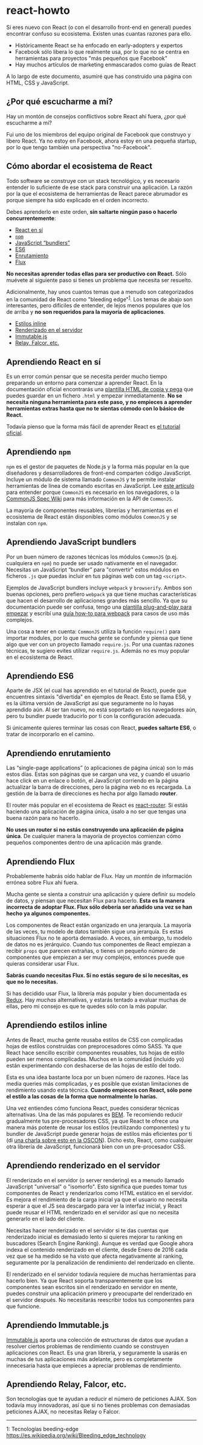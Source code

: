 # react-howto

Sí eres nuevo con React (o con el desarrollo front-end en general) puedes encontrar confuso su ecosistema. Existen unas cuantas razones para ello.

* Históricamente React se ha enfocado en early-adopters y expertos
* Facebook sólo libera lo que realmente usa, por lo que no  se centra en herramientas para proyectos "más pequeños que Facebook"
* Hay muchos artículos de marketing enmascarados como guías de React

A lo largo de este documento, asumiré que has construido una página con HTML, CSS y JavaScript.

## ¿Por qué escucharme a mí?

Hay un montón de consejos conflictivos sobre React ahí fuera, ¿por qué escucharme a mí?

Fui uno de los miembros del equipo original de Facebook que construyo y libero React. Ya no estoy en Facebook, ahora estoy en una pequeña startup, por lo que tengo también una perspectiva "no-Facebook".

## Cómo abordar el ecosistema de React

Todo software se construye con un stack tecnológico, y es necesario entender lo suficiente de ese stack para construir una aplicación. La razón por la que el ecosistema de herramientas de React parece abrumador es porque siempre ha sido explicado en el orden incorrecto.

Debes aprenderlo en este orden, **sin saltarte ningún paso o hacerlo concurrentemente**:

* [React en sí](#aprendiendo-react-en-sí)
* [`npm`](#aprendiendo-npm)
* [JavaScript “bundlers”](#aprendiendo-javascript-bundlers)
* [ES6](#aprendiendo-es6)
* [Enrutamiento](#aprendiendo-enrutamiento)
* [Flux](#aprendiendo-flux)

**No necesitas aprender todas ellas para ser productivo con React.** Sólo muévete al siguiente paso si tienes un problema que necesita ser resuelto.

Adicionalmente, hay unos cuantos temas que a menudo son categorizados en la comunidad de React como "bleeding edge"<sup>[1](#f1)</sup>. Los temas de abajo son interesantes, pero difíciles de entender, de lejos menos populares que los de arriba y **no son requeridos para la mayoría de aplicaciones**.
* [Estilos inline](#aprendiendo-estilos-inline)
* [Renderizado en el servidor](#aprendiendo-renderizado-en-el-servidor)
* [Immutable.js](#aprendiendo-immutablejs)
* [Relay, Falcor, etc.](#aprendiendo-relay-falcor-etc)

## Aprendiendo React en sí

Es un error común pensar que se necesita perder mucho tiempo preparando un entorno para comenzar a aprender React. En la documentación oficial encontrarás una [plantilla HTML de copia y pega](https://facebook.github.io/react/docs/getting-started.html#quick-start-without-npm) que puedes guardar en un fichero `.html` y empezar inmediatamente. **No se necesita ninguna herramienta para este paso, y no empieces a aprender herramientas extras hasta que no te sientas cómodo con lo básico de React.**

Todavía pienso que la forma más fácil de aprender React es [el tutorial oficial](https://facebook.github.io/react/docs/tutorial.html).

## Aprendiendo `npm`

`npm` es el gestor de paquetes de Node.js y la forma más popular en la que diseñadores y desarrolladores de front-end comparten código JavaScript. Incluye un módulo de sistema llamado `CommonJS` y te permite instalar herramientas de línea de comando escritas en JavaScript. Lee [este artículo](http://0fps.net/2013/01/22/commonjs-why-and-how/) para entender porque `CommonJS` es necesario en los navegadores, o la [CommonJS Spec Wiki](http://wiki.commonjs.org/wiki/Introduction) para más información en la API de `CommonJS`.

La mayoría de componentes reusables, librerías y herramientas en el ecosistema de React están disponibles como módulos `CommonJS` y se instalan con `npm`.

## Aprendiendo JavaScript bundlers

Por un buen número de razones técnicas los módulos `CommonJS` (p.ej. cualquiera en `npm`) no puede ser usado nativamente en el navegador. Necesitas un  JavaScript “bundler” para "convertir" estos módulos en ficheros `.js` que puedas incluir en tus páginas web con un tag `<script>`.

Ejemplos de JavaScript bundlers incluye `webpack` y `browserify`. Ambos son buenas opciones, pero prefiero `webpack` ya que tiene muchas características que hacen el desarrollo de aplicaciones grandes más sencillo. Ya que su documentación puede ser confusa, tengo una [plantilla plug-and-play para empezar](https://github.com/petehunt/react-webpack-template) y escribí una [guía how-to para webpack](https://github.com/petehunt/webpack-howto) para casos de uso más complejos.

Una cosa a tener en cuenta: `CommonJS` utiliza la función `require()` para importar modules, por lo que mucha gente se confunde y piensa que tiene algo que ver con un proyecto llamado `require.js`. Por una cuantas razones técnicas, te sugiero evites utilizar `require.js`. Además no es muy popular en el ecosistema de React.

## Aprendiendo ES6

Aparte de JSX (el cual has aprendido en el tutorial de React), puede que encuentres sintaxis "divertida" en ejemplos de React. Esto se llama ES6, y es la última versión de JavaScript así que seguramente no lo hayas aprendido aún. Al ser tan nuevo, no está soportado en los navegadores aún, pero tu bundler puede traducirlo por ti con la configuración adecuada.

Si únicamente quieres terminar las cosas con React, **puedes saltarte ES6**, o tratar de incorporarlo en el camino.

## Aprendiendo enrutamiento

Las “single-page applications” (o aplicaciones de página única) son lo más estos días. Estas son páginas que se cargan una vez, y cuando el usuario hace click en un enlace o botón, el JavaScript corriendo en la página actualizar la barra de direcciones, pero la página web no es recargada. La gestión de la barra de direcciones es hecha por algo llamado **router**.

El router más popular en el ecosistema de React es [react-router](https://github.com/rackt/react-router). Si estás haciendo una aplicación de página única, úsalo a no ser que tengas una buena razón para no hacerlo.

**No uses un router si no estás construyendo una aplicación de página única**. De cualquier manera la mayoría de proyectos comienzan cómo pequeños componentes dentro de una aplicación más grande.

## Aprendiendo Flux

Probablemente habrás oído hablar de Flux. Hay un *montón* de información errónea sobre Flux ahí fuera.

Mucha gente se sienta a construir una aplicación y quiere definir su modelo de datos, y piensan que necesitan Flux para hacerlo. **Esta es la manera incorrecta de adoptar Flux. Flux sólo debería ser añadido una vez se han hecho ya algunos componentes.**

Los componentes de React están organizado en una jerarquía. La mayoría de las veces, tu modelo de datos también sigue una jerarquía. Es estas situaciones Flux no te aporta demasiado. A veces, sin embargo, tu modelo de datos no es jerárquico. Cuando tus componentes de React empiezan a recibir `props` que parecen extrañas,  o tienes un pequeño número de componentes que empiezan a ser muy complejos, entonces puede que quieras considerar usar Flux.

**Sabrás cuando necesitas Flux. Sí no estás seguro de si lo necesitas, es que no lo necesitas.**

Si has decidido usar Flux, la librería más popular y bien documentada es [Redux](http://redux.js.org/). Hay *muchas* alternativas, y estarás tentado a evaluar muchas de ellas, pero mi consejo es que te quedes sólo con la más popular.

## Aprendiendo estilos inline

Antes de React, mucha gente reusaba estilos de CSS con complicadas hojas de estilos construidas con preprocesadores cómo SASS. Ya que React hace sencillo escribir componentes reusables, tus hojas de estilo pueden ser menos complicadas. Muchos en la comunidad (incluido yo) están experimentando con deshacerse de las hojas de estilo del todo.

Esta es una idea bastante loca por un buen número de razones. Hace las media queries más complicadas, y es posible que existan limitaciones de rendimiento usando esta técnica. **Cuando empieces con React, sólo pone el estilo a las cosas de la forma que normalmente lo harías.**

Una vez entiendes cómo funciona React, puedes considerar técnicas alternativas. Una de las más populares es [BEM](https://en.bem.info/). Te recomiendo reducir gradualmente tus pre-procesadores CSS, ya que React te ofrece una manera más potente de reusar los estilos (reutilizando componentes) y tu bundler de JavaScript puede generar hojas de estilos más eficientes por ti (di [una charla sobre esto en la OSCON](https://www.youtube.com/watch?v=VkTCL6Nqm6Y)). Dicho esto, React, como cualquier otra librería de JavaScript, funcionará bien con un pre-procesador CSS.

## Aprendiendo renderizado en el servidor

El renderizado en el servidor (o server rendering) es a menudo llamado JavaScript "universal" o "isomorfo". Esto significa que puedes tomar tus componentes de React y renderizarlos como HTML estático en el servidor. Es mejora el rendimiento de la carga inicial ya que el usuario no necesita esperar a que el JS sea descargado para ver la interfaz inicial, y React puede reusar el HTML renderizado en el servidor así que no necesita generarlo en el lado del cliente.

Necesitas hacer renderizado en el servidor si te das cuentas que renderizado inicial es demasiado lento si quieres mejorar tu ranking en buscadores (Search Engine Ranking). Aunque es verdad que Google ahora indexa el contenido renderizado en el cliente, desde Enero de 2016 cada vez que se ha medido se ha visto que afecta negativamente al ranking, seguramente por la penalización de rendimiento del renderizado en cliente.

El renderizado en el servidor todavía requiere de muchas herramientas para hacerlo bien. Ya que React soporta transparentemente que los componentes sean escritos sin el renderizado en servidor en mente, puedes construir una aplicación primero y preocuparte del renderizado en el servidor después. No necesitarás reescribir todos tus componentes para que funcione.

## Aprendiendo Immutable.js

[Immutable.js](https://facebook.github.io/immutable-js/) aporta una colección de estructuras de datos que ayudan a resolver ciertos problemas de rendimiento cuando se construyen aplicaciones con React. Es una gran librería, y seguramente la usarás en muchas de tus aplicaciones más adelante, pero es completamente innecesaria hasta que empieces a apreciar problemas de rendimiento. 

## Aprendiendo Relay, Falcor, etc.

Son tecnologías que te ayudan a reducir el número de peticiones AJAX. Son todavía muy innovadoras, así que si no tienes problemas con demasiadas peticiones AJAX, no necesitas Relay o Falcor.

----------
<a name="f1">1</a>: Tecnologías beeding-edge https://es.wikipedia.org/wiki/Bleeding_edge_technology